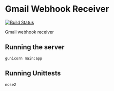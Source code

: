 Gmail Webhook Receiver
===========

[![Build Status](https://api.shippable.com/projects/556b1ebcedd7f2c052023c4b/badge?branchName=master)](https://app.shippable.com/projects/556b1ebcedd7f2c052023c4b/builds/latest)

Gmail webhook receiver

## Running the server

    gunicorn main:app

## Running Unittests

    nose2
